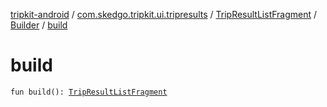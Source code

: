 [tripkit-android](../../../index.md) / [com.skedgo.tripkit.ui.tripresults](../../index.md) / [TripResultListFragment](../index.md) / [Builder](index.md) / [build](./build.md)

# build

`fun build(): `[`TripResultListFragment`](../index.md)